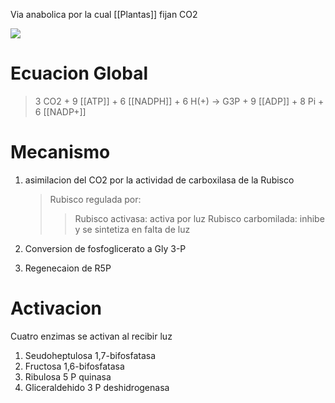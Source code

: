 Via anabolica por la cual [[Plantas]] fijan CO2

![](https://i.imgur.com/rrR4czN.png)

# Ecuacion Global

> 3 CO2 + 9 [[ATP]] + 6 [[NADPH]] + 6 H(+) → G3P + 9 [[ADP]] + 8 Pi + 6 [[NADP+]]

# Mecanismo

1. asimilacion del CO2 por la actividad de carboxilasa de la Rubisco

    > Rubisco regulada por:
    >
    > > Rubisco activasa: activa por luz
    > > Rubisco carbomilada: inhibe y se sintetiza en falta de luz

2. Conversion de fosfoglicerato a Gly 3-P
3. Regenecaion de R5P

# Activacion

Cuatro enzimas se activan al recibir luz

1. Seudoheptulosa 1,7-bifosfatasa
2. Fructosa 1,6-bifosfatasa
3. Ribulosa 5 P quinasa
4. Gliceraldehido 3 P deshidrogenasa

